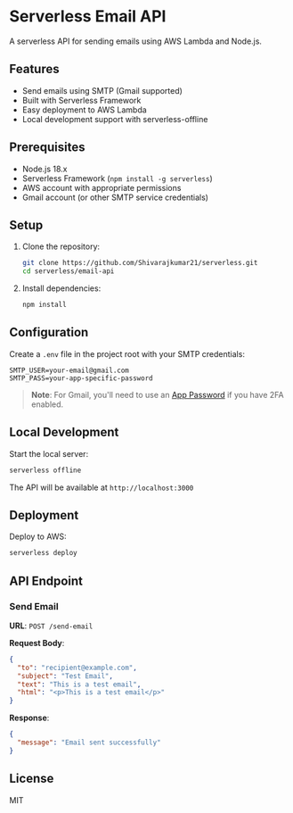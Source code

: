 # Serverless Email API

A serverless API for sending emails using AWS Lambda and Node.js.

## Features
- Send emails using SMTP (Gmail supported)
- Built with Serverless Framework
- Easy deployment to AWS Lambda
- Local development support with serverless-offline

## Prerequisites

- Node.js 18.x
- Serverless Framework (`npm install -g serverless`)
- AWS account with appropriate permissions
- Gmail account (or other SMTP service credentials)

## Setup

1. Clone the repository:
   ```bash
   git clone https://github.com/Shivarajkumar21/serverless.git
   cd serverless/email-api
   ```

2. Install dependencies:
   ```bash
   npm install
   ```

## Configuration

Create a `.env` file in the project root with your SMTP credentials:

```env
SMTP_USER=your-email@gmail.com
SMTP_PASS=your-app-specific-password
```

> **Note**: For Gmail, you'll need to use an [App Password](https://support.google.com/accounts/answer/185833) if you have 2FA enabled.

## Local Development

Start the local server:
```bash
serverless offline
```

The API will be available at `http://localhost:3000`

## Deployment

Deploy to AWS:
```bash
serverless deploy
```

## API Endpoint

### Send Email

**URL**: `POST /send-email`

**Request Body**:
```json
{
  "to": "recipient@example.com",
  "subject": "Test Email",
  "text": "This is a test email",
  "html": "<p>This is a test email</p>"
}
```

**Response**:
```json
{
  "message": "Email sent successfully"
}
```

## License

MIT
